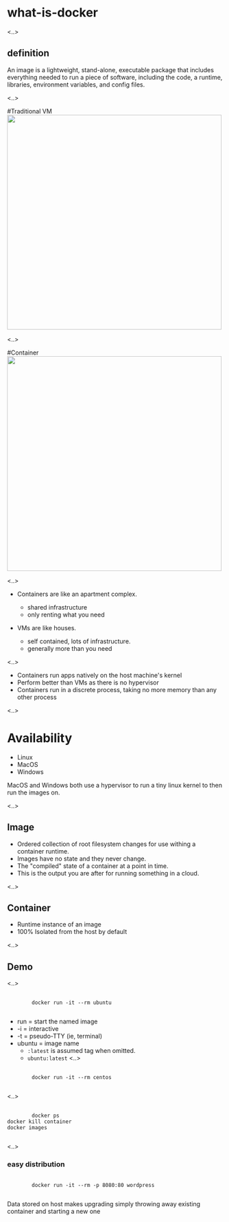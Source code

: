 # what-is-docker

<..>

## definition

<p>
An image is a lightweight, stand-alone, executable package that includes everything needed to run a piece of software, including the code, a runtime, libraries, environment variables, and config files.</p>

<..>

#Traditional VM
<img src="/images/vm@2x.png" height="500" />

<..>

#Container
<img src="/images/container@2x.png" height="500" />

<..>

- Containers are like an apartment complex.
    - shared infrastructure
    - only renting what you need

- VMs are like houses.
    - self contained, lots of infrastructure.
    - generally more than you need

<..>

- Containers run apps natively on the host machine's kernel
- Perform better than VMs as there is no hypervisor
- Containers run in a discrete process, taking no more memory than any other process

<..>

# Availability

- Linux
- MacOS
- Windows

MacOS and Windows both use a hypervisor to run a tiny linux kernel to then run the images on.

<..>

## Image

- Ordered collection of root filesystem changes for use withing a container runtime.
- Images have no state and they never change.
- The "compiled" state of a container at a point in time.
- This is the output you are after for running something in a cloud.

<..>

## Container

- Runtime instance of an image
- 100% Isolated from the host by default

<..>

## Demo

<..>
<pre>
    <code data-trim data-noescape class="bash">
        docker run -it --rm ubuntu
    </code>
</pre>

- run = start the named image
- -i = interactive
- -t = pseudo-TTY (ie, terminal)
- ubuntu = image name
    - `:latest` is assumed tag when omitted. 
    - `ubuntu:latest`
<..>

<pre>
    <code data-trim data-noescape class="bash">
        docker run -it --rm centos
    </code>
</pre>
<..>

<pre>
    <code data-trim data-noescape class="bash">
        docker ps
docker kill container
docker images
    </code>
</pre>
<..>

### easy distribution
<pre>
    <code data-trim data-noescape class="bash">
        docker run -it --rm -p 8080:80 wordpress
    </code>
</pre>

Data stored on host makes upgrading simply throwing away existing container and starting a new one

